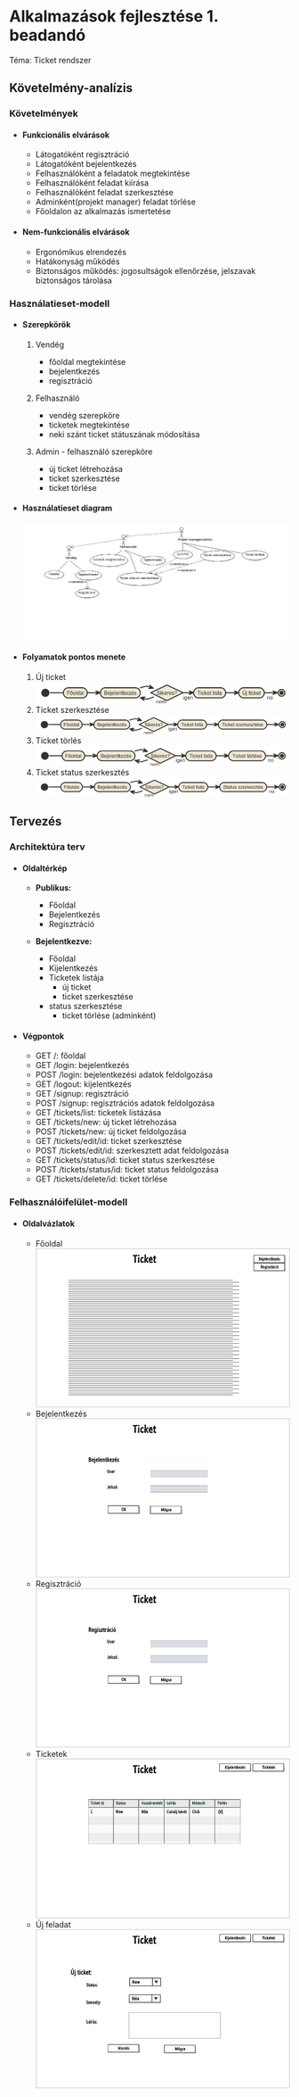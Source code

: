 # Alkalmazások fejlesztése 1. beadandó

Téma: Ticket rendszer


## Követelmény-analízis

### Követelmények
- #### Funkcionális elvárások
	- Látogatóként regisztráció
	- Látogatóként bejelentkezés
	- Felhasználóként a feladatok megtekintése
	- Felhasználóként feladat kiírása
	- Felhasználóként feladat szerkesztése
	- Adminként(projekt manager) feladat törlése
	- Főoldalon az alkalmazás ismertetése

- #### Nem-funkcionális elvárások
    - Ergonómikus elrendezés
    - Hatákonyság működés
    - Biztonságos működés: jogosultságok ellenőrzése, jelszavak biztonságos tárolása


### Használatieset-modell

- #### Szerepkörök
    1. Vendég
		- főoldal megtekintése
		- bejelentkezés
		- regisztráció
        
    2. Felhasználó
		- vendég szerepköre
		- ticketek megtekintése
		- neki szánt ticket státuszának módosítása

    3. Admin
        	- felhasználó szerepköre
		- új ticket létrehozása
		- ticket szerkesztése
		- ticket törlése

- #### Használatieset diagram
    ![Használati esetek](images/UseCaseDiagram.png)  

- #### Folyamatok pontos menete
    1. Új ticket ![Új ticket](images/uj.png)
    2. Ticket szerkesztése ![Ticket szerkesztése](images/szerkesztes.png)
    3. Ticket törlés ![Ticket törlés](images/torles.png)
    4. Ticket status szerkesztés ![Ticket status](images/status.png)

## Tervezés

### Architektúra terv
- #### Oldaltérkép
	- **Publikus:**
	    - Főoldal
	    - Bejelentkezés
	    - Regisztráció
	    
	- **Bejelentkezve:**
	    - Főoldal
	    - Kijelentkezés
	    - Ticketek listája
	        + új ticket
	        + ticket szerkesztése
		+ status szerkesztése
	        + ticket törlése (adminként)

- #### Végpontok
    - GET /: főoldal
    - GET /login: bejelentkezés
    - POST /login: bejelentkezési adatok feldolgozása
    - GET /logout: kijelentkezés
    - GET /signup: regisztráció
    - POST /signup: regisztrációs adatok feldolgozása
    - GET /tickets/list: ticketek listázása
    - GET /tickets/new: új ticket létrehozása
    - POST /tickets/new: új ticket feldolgozása
    - GET /tickets/edit/id: ticket szerkesztése
    - POST /tickets/edit/id: szerkesztett adat feldolgozása
    - GET /tickets/status/id: ticket status szerkesztése
    - POST /tickets/status/id: ticket status feldolgozása
    - GET /tickets/delete/id: ticket törlése

### Felhasználóifelület-modell
- #### Oldalvázlatok
    - Főoldal
        ![Főoldal](images/fooldal.jpg)
    - Bejelentkezés
        ![Bejelentkezés](images/bejelentkezes.jpg)
    - Regisztráció
        ![Regisztráció](images/regisztracio.jpg)
    - Ticketek
        ![Tickets](images/tickets.jpg)
    - Új feladat
        ![Új ticket](images/ujticket.jpg)

